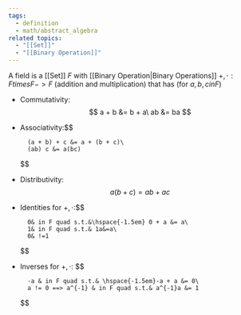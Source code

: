 ```yaml
---
tags:
  - definition
  - math/abstract_algebra
related topics:
  - "[[Set]]"
  - "[[Binary Operation]]"
---
```

A field is a [[Set]] $F$ with [[Binary Operation|Binary Operations]] $+, \cdot: F times F -> F$ (addition and multiplication) that has (for $a,b,c in F$)
- Commutativity:$$ 
	a + b &= b + a\
	ab &= ba
	$$ 
- Associativity:$$ 
	
		(a + b) + c &= a + (b + c)\
		(ab) c &= a(bc)
	$$
- Distributivity:$$
	a(b+c) = ab + ac
	$$
- Identities for $+,\cdot$:$$
	
		0& in F quad s.t.&\hspace{-1.5em} 0 + a &= a\
		1& in F quad s.t.& 1a&=a\
		0& !=1
	$$
- Inverses for $+,\cdot$: $$
	
		-a & in F quad s.t.& \hspace{-1.5em}-a + a &= 0\
		a != 0 ==> a^{-1} & in F quad s.t.& a^{-1}a &= 1
	$$
